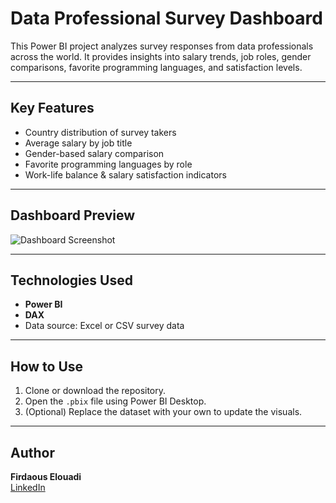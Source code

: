 #  Data Professional Survey Dashboard

This Power BI project analyzes survey responses from data professionals across the world. It provides insights into salary trends, job roles, gender comparisons, favorite programming languages, and satisfaction levels.

---

##  Key Features

- Country distribution of survey takers
- Average salary by job title
- Gender-based salary comparison
- Favorite programming languages by role
- Work-life balance & salary satisfaction indicators

---

## Dashboard Preview

![Dashboard Screenshot](screenshots/)

---

## Technologies Used

- **Power BI**
- **DAX**
- Data source: Excel or CSV survey data

---

## How to Use

1. Clone or download the repository.
2. Open the `.pbix` file using Power BI Desktop.
3. (Optional) Replace the dataset with your own to update the visuals.

---


## Author

**Firdaous Elouadi**  
[LinkedIn](https://www.linkedin.com/in/firdaous-elouadi-231468258/) 

